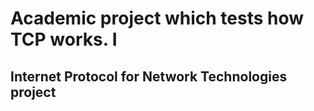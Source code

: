 # Academic project which tests how TCP works. I
## Internet Protocol for Network Technologies project
